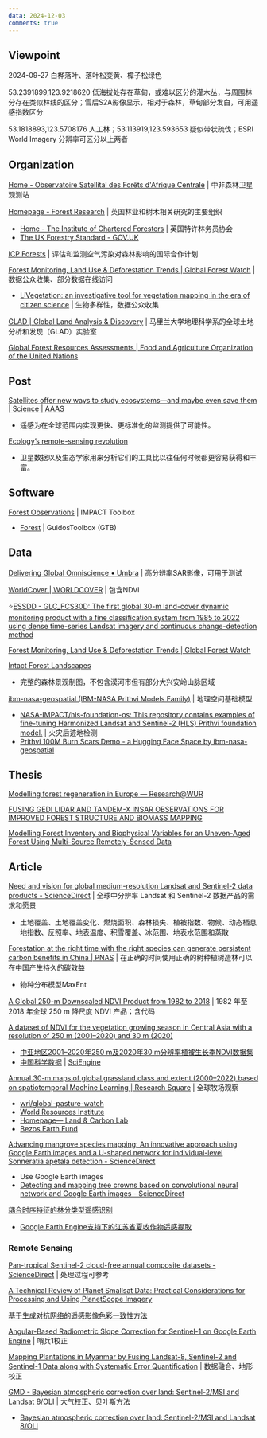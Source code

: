 ```yaml
---
data: 2024-12-03
comments: true
---
```


## Viewpoint

2024-09-27 白桦落叶、落叶松变黄、樟子松绿色

53.2391899,123.9218620 低海拔处存在草甸，或难以区分的灌木丛，与周围林分存在类似林线的区分；雪后S2A影像显示，相对于森林，草甸部分发白，可用遥感指数区分

53.1818893,123.5708176 人工林；53.113919,123.593653 疑似带状疏伐；ESRI World Imagery 分辨率可区分以上两者

## Organization

[Home - Observatoire Satellital des Forêts d'Afrique Centrale](https://osfac.net/index.php) | 中非森林卫星观测站

[Homepage - Forest Research](https://www.forestresearch.gov.uk/) | 英国林业和树木相关研究的主要组织

- [Home - The Institute of Chartered Foresters](https://www.charteredforesters.org/) | 英国特许林务员协会
- [The UK Forestry Standard - GOV.UK](https://www.gov.uk/government/publications/the-uk-forestry-standard)

[ICP Forests](https://icp-forests.net/) | 评估和监测空气污染对森林影响的国际合作计划

[Forest Monitoring, Land Use & Deforestation Trends | Global Forest Watch](https://www.globalforestwatch.org/) | 数据公众收集、部分数据在线访问

- [LiVegetation: an investigative tool for vegetation mapping in the era of citizen science](https://www.sciengine.com/SSV/doi/10.1360/SSV-2020-0209) | 生物多样性，数据公众收集

[GLAD | Global Land Analysis & Discovery](https://glad.umd.edu/) | 马里兰大学地理科学系的全球土地分析和发现（GLAD）实验室

[Global Forest Resources Assessments | Food and Agriculture Organization of the United Nations](https://www.fao.org/forest-resources-assessment/en/)

## Post

[Satellites offer new ways to study ecosystems—and maybe even save them | Science | AAAS](https://www.science.org/content/article/satellites-offer-new-ways-study-ecosystems-maybe-even-save-them)

- 遥感为在全球范围内实现更快、更标准化的监测提供了可能性。

[Ecology’s remote-sensing revolution](https://www.nature.com/articles/d41586-018-03924-9)

- 卫星数据以及生态学家用来分析它们的工具比以往任何时候都更容易获得和丰富。

## Software

[Forest Observations](https://forobs.jrc.ec.europa.eu/IMPACT) | IMPACT Toolbox

- [Forest](https://forest.jrc.ec.europa.eu/en/activities/lpa/gtb/) | GuidosToolbox (GTB)

## Data

[Delivering Global Omniscience • Umbra](https://umbra.space/) | 高分辨率SAR影像，可用于测试

[WorldCover | WORLDCOVER](https://esa-worldcover.org/en) | 包含NDVI

⭐[ESSDD - GLC_FCS30D: The first global 30-m land-cover dynamic monitoring product with a fine classification system from 1985 to 2022 using dense time-series Landsat imagery and continuous change-detection method](https://essd.copernicus.org/preprints/essd-2023-320/)

[Forest Monitoring, Land Use & Deforestation Trends | Global Forest Watch](https://www.globalforestwatch.org/)

[Intact Forest Landscapes](https://www.intactforests.org/)

- 完整的森林景观制图，不包含漠河市但有部分大兴安岭山脉区域

[ibm-nasa-geospatial (IBM-NASA Prithvi Models Family)](https://huggingface.co/ibm-nasa-geospatial) | 地理空间基础模型

- [NASA-IMPACT/hls-foundation-os: This repository contains examples of fine-tuning Harmonized Landsat and Sentinel-2 (HLS) Prithvi foundation model.](https://github.com/NASA-IMPACT/hls-foundation-os) | 火灾后迹地检测
- [Prithvi 100M Burn Scars Demo - a Hugging Face Space by ibm-nasa-geospatial](https://huggingface.co/spaces/ibm-nasa-geospatial/Prithvi-100M-Burn-scars-demo)

## Thesis

[Modelling forest regeneration in Europe — Research@WUR](https://research.wur.nl/en/publications/modelling-forest-regeneration-in-europe)

[FUSING GEDI LIDAR AND TANDEM-X INSAR OBSERVATIONS FOR IMPROVED FOREST STRUCTURE AND BIOMASS MAPPING](https://drum.lib.umd.edu/items/02d22986-c09c-4989-aa1f-80610e0791a7)

[Modelling Forest Inventory and Biophysical Variables for an Uneven-Aged Forest Using Multi-Source Remotely-Sensed Data](https://qspace.library.queensu.ca/items/76f9dcfa-3bd1-4c62-b2e8-bcc541f9764e)

## Article

[Need and vision for global medium-resolution Landsat and Sentinel-2 data products - ScienceDirect](https://www.sciencedirect.com/science/article/pii/S0034425723004704) | 全球中分辨率 Landsat 和 Sentinel-2 数据产品的需求和愿景

- 土地覆盖、土地覆盖变化、燃烧面积、森林损失、植被指数、物候、动态栖息地指数、反照率、地表温度、积雪覆盖、冰范围、地表水范围和蒸散

[Forestation at the right time with the right species can generate persistent carbon benefits in China | PNAS](https://www.pnas.org/doi/10.1073/pnas.2304988120) | 在正确的时间使用正确的树种植树造林可以在中国产生持久的碳效益

- 物种分布模型MaxEnt

[A Global 250-m Downscaled NDVI Product from 1982 to 2018](https://www.mdpi.com/2072-4292/14/15/3639) | 1982 年至 2018 年全球 250 m 降尺度 NDVI 产品；含代码

[A dataset of NDVI for the vegetation growing season in Central Asia with a resolution of 250 m (2001–2020) and 30 m (2020)](https://www.sciengine.com/CSD/doi/10.11922/11-6035.csd.2023.0095.zh;JSESSIONID=7f7b6a08-a881-4ccc-8cf9-972f58389e76)

- [中亚地区2001–2020年250 m及2020年30 m分辨率植被生长季NDVI数据集](http://csdata.org/p/926/)
- [中国科学数据](http://csdata.org/p/) | [SciEngine](https://www.sciengine.com/)

[Annual 30-m maps of global grassland class and extent (2000–2022) based on spatiotemporal Machine Learning | Research Square](https://www.researchsquare.com/article/rs-4514820/v3) | 全球牧场观察

- [wri/global-pasture-watch](https://github.com/wri/global-pasture-watch)
- [World Resources Institute](https://github.com/wri)
- [Homepage— Land & Carbon Lab](https://landcarbonlab.org/)
- [Bezos Earth Fund](https://www.bezosearthfund.org/)

[Advancing mangrove species mapping: An innovative approach using Google Earth images and a U-shaped network for individual-level Sonneratia apetala detection - ScienceDirect](https://www.sciencedirect.com/science/article/pii/S0924271624003939)

- Use Google Earth images
- [Detecting and mapping tree crowns based on convolutional neural network and Google Earth images - ScienceDirect](https://www.sciencedirect.com/science/article/pii/S0303243422000903)

[耦合时序特征的林分类型遥感识别](http://j.bjfu.edu.cn/cn/article/doi/10.12171/j.1000-1522.20230093)

- [Google Earth Engine支持下的江苏省夏收作物遥感提取](https://www.dqxxkx.cn/article/2019/1560-8999/1560-8999-21-5-752.shtml)

### Remote Sensing

[Pan-tropical Sentinel-2 cloud-free annual composite datasets - ScienceDirect](https://www.sciencedirect.com/science/article/pii/S2352340921007691) | 处理过程可参考

[A Technical Review of Planet Smallsat Data: Practical Considerations for Processing and Using PlanetScope Imagery](https://www.mdpi.com/2072-4292/13/19/3930)

[基于生成对抗网络的遥感影像色彩一致性方法](https://www.cgsjournals.com/article/doi/10.6046/zrzyyg.2021316)

[Angular-Based Radiometric Slope Correction for Sentinel-1 on Google Earth Engine](https://www.mdpi.com/2072-4292/12/11/1867) | 哨兵1校正

[Mapping Plantations in Myanmar by Fusing Landsat-8, Sentinel-2 and Sentinel-1 Data along with Systematic Error Quantification](https://www.mdpi.com/2072-4292/11/7/831) | 数据融合、地形校正

[GMD - Bayesian atmospheric correction over land: Sentinel-2/MSI and Landsat 8/OLI](https://gmd.copernicus.org/articles/15/7933/2022/) | 大气校正、贝叶斯方法

- [Bayesian atmospheric correction over land: Sentinel-2/MSI and Landsat 8/OLI](https://eartharxiv.org/repository/view/1034/)
